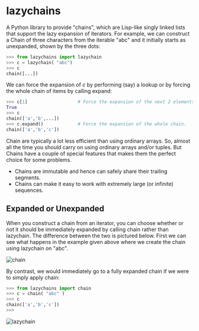# lazychains

A Python library to provide "chains", which are Lisp-like singly linked lists 
that support the lazy expansion of iterators. For example, we can construct a 
Chain of three characters from the iterable "abc" and it initially starts as 
unexpanded, shown by the three dots:

```py
>>> from lazychains import lazychain
>>> c = lazychain( "abc")
>>> c
chain([...])
```

We can force the expansion of *c* by performing (say) a lookup or by forcing the whole
chain of items by calling expand:

```py
>>> c[1]                   # Force the expansion of the next 2 elements.
True
>>> c
chain(['a','b',...])
>>> c.expand()             # Force the expansion of the whole chain.
chain(['a','b','c'])
```

Chain are typically a lot less efficient than using ordinary arrays. So,
almost all the time you should carry on using ordinary arrays and/or tuples.
But Chains have a couple of special features that makes them the 
perfect choice for some problems.

   * Chains are immutable and hence can safely share their trailing segments.
   * Chains can make it easy to work with extremely large (or infinite) 
     sequences.

Expanded or Unexpanded
----------------------

When you construct a chain from an iterator, you can choose whether or not
it should be immediately expanded by calling chain rather than lazychain.
The difference between the two is pictured below. First we can see what happens
in the example given above where we create the chain using lazychain on 
"abc".

![chain](https://user-images.githubusercontent.com/1164439/215340284-4b7b44a7-df32-4b90-b925-f0a395694805.png)

By contrast, we would immediately go to a fully expanded chain if we were to
simply apply chain:

```py
>>> from lazychains import chain
>>> c = chain( "abc" )
>>> c
chain(['a','b','c'])
>>> 
```

![lazychain](https://user-images.githubusercontent.com/1164439/215340294-1667798e-dcad-402e-bccb-e0423f1e8ed9.png)

